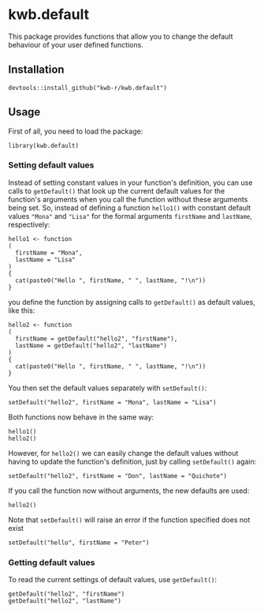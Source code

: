 # kwb.default

This package provides functions that allow you to change the default behaviour of your user defined functions. 

## Installation

```{r}
devtools::install_github("kwb-r/kwb.default")
```

## Usage

First of all, you need to load the package:

```{r}
library(kwb.default)
```

### Setting default values

Instead of setting constant values in your function's definition, you can use calls to `getDefault()` that look up the current default values for the function's arguments when you call the function without these arguments being set. So, instead of defining a function `hello1()` with constant default values `"Mona"` and `"Lisa"` for the formal arguments `firstName` and `lastName`, respectively:

```{r}
hello1 <- function
(
  firstName = "Mona", 
  lastName = "Lisa"
) 
{
  cat(paste0("Hello ", firstName, " ", lastName, "!\n"))
}
```

you define the function by assigning calls to `getDefault()` as default values, like this:

```{r}
hello2 <- function
(
  firstName = getDefault("hello2", "firstName"),
  lastName = getDefault("hello2", "lastName")
) 
{
  cat(paste0("Hello ", firstName, " ", lastName, "!\n"))
}
```

You then set the default values separately with `setDefault()`:

```{r}
setDefault("hello2", firstName = "Mona", lastName = "Lisa")
```

Both functions now behave in the same way:

```{r}
hello1()
hello2()
```

However, for `hello2()` we can easily change the default values without having to update the function's definition, just by calling `setDefault()` again:

```{r}
setDefault("hello2", firstName = "Don", lastName = "Quichote")
```

If you call the function now without arguments, the new defaults are used:

```{r}
hello2()
```

Note that `setDefault()` will raise an error if the function specified does not exist

```{r}
setDefault("hello", firstName = "Peter")
```

### Getting default values

To read the current settings of default values, use `getDefault()`:

```{r}
getDefault("hello2", "firstName")
getDefault("hello2", "lastName")
```
